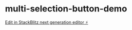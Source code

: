 # multi-selection-button-demo

[Edit in StackBlitz next generation editor ⚡️](https://stackblitz.com/~/github.com/gradyzhuo/multi-selection-button-demo)